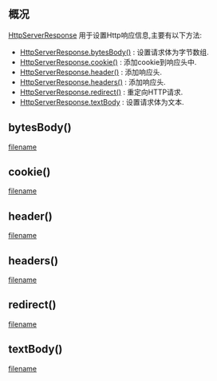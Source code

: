 ## 概况

[HttpServerResponse](/API/Network/HttpServer/HttpServerResponse/README.md) 用于设置Http响应信息,主要有以下方法:

+ [HttpServerResponse.bytesBody()](/API/Network/HttpServer/HttpServerResponse/README.md?id=bytesBody) :
  设置请求体为字节数组.
+ [HttpServerResponse.cookie()](/API/Network/HttpServer/HttpServerResponse/README.md?id=cookie) :
  添加cookie到响应头中.
+ [HttpServerResponse.header()](/API/Network/HttpServer/HttpServerResponse/README.md?id=header) :
  添加响应头.
+ [HttpServerResponse.headers()](/API/Network/HttpServer/HttpServerResponse/README.md?id=headers) :
  添加响应头.
+ [HttpServerResponse.redirect()](/API/Network/HttpServer/HttpServerResponse/README.md?id=redirect) :
  重定向HTTP请求.
+ [HttpServerResponse.textBody](/API/Network/HttpServer/HttpServerResponse/README.md?id=textBody) :
  设置请求体为文本.

## bytesBody()

[filename](bytesBody.md ':include')

## cookie()

[filename](cookie.md ':include')

## header()

[filename](header.md ':include')

## headers()

[filename](headers.md ':include')

## redirect()

[filename](redirect.md ':include')

## textBody()

[filename](textBody.md ':include')